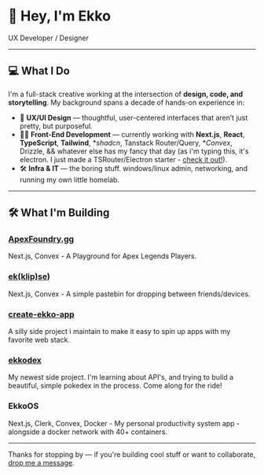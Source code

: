 # 👋 Hey, I'm Ekko

UX Developer / Designer 

---

## 💻 What I Do

I'm a full-stack creative working at the intersection of **design, code, and storytelling**. My background spans a decade of hands-on experience in:

- 🎨 **UX/UI Design** — thoughtful, user-centered interfaces that aren’t just pretty, but purposeful.
- 🧑‍💻 **Front-End Development** — currently working with **Next.js**, **React**, **TypeScript**, **Tailwind**, **shadcn*, Tanstack Router/Query, **Convex*, Drizzle, && whatever else has my fancy that day (as i'm typing this, it's electron. I just made a TSRouter/Electron starter - [check it out!](https://github.com/mikekenway/electron-tanstack-starter)).
- 🛠️ **Infra & IT** — the boring stuff. windows/linux admin, networking, and running my own little homelab. 

---

## 🛠️ What I'm Building

### [ApexFoundry.gg](https://apexfoundry.gg)
Next.js, Convex - A Playground for Apex Legends Players.

### [ek(klip)se](https://github.com/mikekenway/ekklipse))
Next.js, Convex - A simple pastebin for dropping between friends/devices.

### [create-ekko-app](https://github.com/mikekenway/create-ekko-app)
A silly side project i maintain to make it easy to spin up apps with my favorite web stack. 

### [ekkodex](https://github.com/mikekenway/ekkodex)
My newest side project. I'm learning about API's, and trying to build a beautiful, simple pokedex in the process. Come along for the ride!

### EkkoOS
Next.js, Clerk, Convex, Docker - My personal productivity system app - alongside a docker network with 40+ containers. 

---

Thanks for stopping by — if you're building cool stuff or want to collaborate, [drop me a message](https://mikekenway.com/contact).

